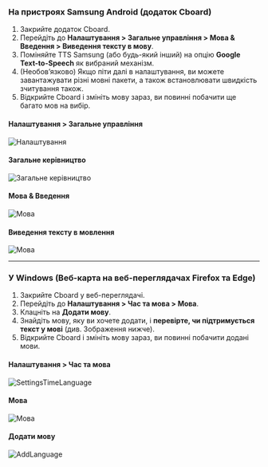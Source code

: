 ### На пристроях Samsung Android (додаток Cboard)

1. Закрийте додаток Cboard.
2. Перейдіть до **Налаштування > Загальне управління > Мова & Введення > Виведення тексту в мову**.
3. Поміняйте TTS Samsung (або будь-який інший) на опцію **Google Text-to-Speech** як вибраний механізм.
4. (Необов’язково) Якщо піти далі в налаштування, ви можете завантажувати різні мовні пакети, а також встановлювати швидкість зчитування також.
5. Відкрийте Cboard і змініть мову зараз, ви повинні побачити ще багато мов на вибір.

#### Налаштування > Загальне управління

![Налаштування](/images/moreLanguages/samsung_switch_tts_01.png "Налаштування")

#### Загальне керівництво

![Загальне керівництво](/images/moreLanguages/samsung_switch_tts_02.png "Загальне керівництво")

#### Мова & Введення

![Мова](/images/moreLanguages/samsung_switch_tts_03.png "Мова")

#### Виведення тексту в мовлення

![Мова](/images/moreLanguages/samsung_switch_tts_04.png "Виведення тексту в мовлення")

---

### У Windows (Веб-карта на веб-переглядачах Firefox та Edge)

1. Закрийте Cboard у веб-переглядачі.
2. Перейдіть до **Налаштування > Час та мова > Мова**.
3. Клацніть на **Додати мову**.
4. Знайдіть мову, яку ви хочете додати, і **перевірте, чи підтримується текст у мові** (див. Зображення нижче).
5. Відкрийте Cboard і змініть мову зараз, ви повинні побачити додані мови.

#### Налаштування > Час та мова

![SettingsTimeLanguage](/images/moreLanguages/windows_add_tts_01.png "Налаштування> Час та мова")

#### Мова

![Мова](/images/moreLanguages/windows_add_tts_02.png "Мова")

#### Додати мову

![AddLanguage](/images/moreLanguages/windows_add_tts_03.png "Додати мову")